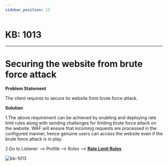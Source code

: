 ```yaml
---
sidebar_position: 13
---
```


# KB: 1013
-----------

# Securing the website from brute force attack

**Problem Statement**

The client requires to secure its website from brute force attack.

**Solution**

1.The above requirement can be achieved by enabling and deploying rate limit rules along with sending challenges for limiting brute force attack on the website. WAF will ensure that incoming requests are processed in the configured manner, hence genuine users can access the website even if the brute force attack is in play.


2.Go to Listener --> Profile --> Rules --> [**Rate Limit Rules**](docs/waf/listener/profiles/rules/ratelimit_rules.md)

![kb-1013](/tutorials/ratee.png)